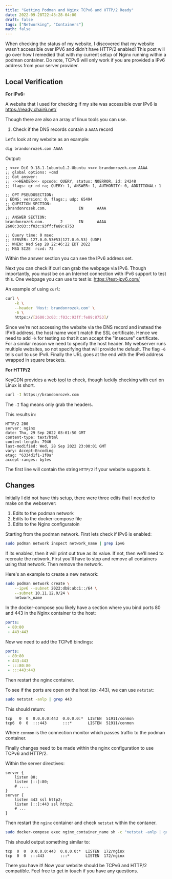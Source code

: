 ```yaml
---
title: "Getting Podman and Nginx TCPv6 and HTTP/2 Ready"
date: 2022-09-28T22:43:28-04:00
draft: false
tags: ["Networking", "Containers"]
math: false
---
```


When checking the status of my website, I discovered that my website wasn't accessible over IPV6 and didn't have HTTP/2 enabled! This post will go over how I remedied that with my current setup of Nginx running within a podman container. Do note, TCPv6 will only work if you are provided a IPv6 address from your server provider.

## Local Verification

**For IPv6:**

A website that I used for checking if my site was accessible over IPv6 is https://ready.chair6.net/

Though there are also an array of linux tools you can use.

1. Check if the DNS records contain a `AAAA` record

Let's look at my website as an example:

```bash
dig brandonrozek.com AAAA
```

Output:

```
; <<>> DiG 9.18.1-1ubuntu1.2-Ubuntu <<>> brandonrozek.com AAAA
;; global options: +cmd
;; Got answer:
;; ->>HEADER<<- opcode: QUERY, status: NOERROR, id: 24248
;; flags: qr rd ra; QUERY: 1, ANSWER: 1, AUTHORITY: 0, ADDITIONAL: 1

;; OPT PSEUDOSECTION:
; EDNS: version: 0, flags:; udp: 65494
;; QUESTION SECTION:
;brandonrozek.com.              IN      AAAA

;; ANSWER SECTION:
brandonrozek.com.       2       IN      AAAA    2600:3c03::f03c:93ff:fe89:8753

;; Query time: 0 msec
;; SERVER: 127.0.0.53#53(127.0.0.53) (UDP)
;; WHEN: Wed Sep 28 22:46:22 EDT 2022
;; MSG SIZE  rcvd: 73

```

Within the answer section you can see the IPv6 address set.

Next you can check if curl can grab the webpage via IPv6. Though importantly, you must be on an Internet connection with IPv6 support to test this. One webpage you can use to test is: https://test-ipv6.com/

An example of using `curl`:

```bash
curl \
    -k \
	--header 'Host: brandonrozek.com' \
    -6 \
    https://[2600:3c03::f03c:93ff:fe89:8753]/
```

Since we're not accessing the website via the DNS record and instead the IPV6 address, the host name won't match the SSL certificate. Hence we need to add `-k` for testing so that it can accept the "insecure" certificate. For a similar reason we need to specify the host header. My webserver runs multiple websites, so not specifying that will provide the default. The flag `-6` tells curl to use IPv6. Finally the URL goes at the end with the IPv6 address wrapped in square brackets.

**For HTTP/2**

KeyCDN provides a web [tool](https://tools.keycdn.com/http2-test) to check, though luckily checking with curl on Linux is short.

```bash
curl -I https://brandonrozek.com
```

The `-I` flag means only grab the headers.

This results in:

```
HTTP/2 200 
server: nginx
date: Thu, 29 Sep 2022 03:01:50 GMT
content-type: text/html
content-length: 7946
last-modified: Wed, 28 Sep 2022 23:00:01 GMT
vary: Accept-Encoding
etag: "6334d1f1-1f0a"
accept-ranges: bytes
```

The first line will contain the string `HTTP/2` if your website supports it.

## Changes

Initially I did not have this setup, there were three edits that I needed to make on the webserver:

1. Edits to the podman network
2. Edits to the docker-compose file
3. Edits to the Nginx configuratoin

Starting from the podman network. First lets check if IPv6 is enabled:

```bash
sudo podman network inspect network_name | grep ipv6
```

If its enabled, then it will print out true as its value. If not, then we'll need to recreate the network. First you'll have to stop and remove all containers using that network. Then remove the network.

Here's an example to create a new network:

```bash
sudo podman network create \
	--ipv6 --subnet 2022:db8:abc1::/64 \
	--subnet 10.11.12.0/24 \
	network_name
```

In the docker-compose you likely have a section where you bind ports 80 and 443 in the Nginx container to the host:

```yaml
ports:
 - 80:80
 - 443:443
```

Now we need to add the TCPv6 bindings:

```yaml
ports:
 - 80:80
 - 443:443
 - :::80:80
 - :::443:443
```

Then restart the nginx container.

To see if the ports  are open on the host (ex: 443), we can use `netstat`:

```bash
sudo netstat -anlp | grep 443
```

This should return:

```
tcp   0  0  0.0.0.0:443  0.0.0.0:*  LISTEN  51911/conmon        
tcp6  0  0  :::443       :::*       LISTEN  51911/conmon
```

Where `conmon` is the connection monitor which passes traffic to the podman container.

Finally changes need to be made within the nginx configuration to use TCPv6 and HTTP/2.

Within the server directives:

```nginx
server {
    listen 80;
    listen [::]:80;
	# ....
}
server {
    listen 443 ssl http2;
    listen [::]:443 ssl http2;
    # ...
}
```

Then restart the `nginx` container and check `netstat` within the contaner.

```bash
sudo docker-compose exec nginx_container_name sh -c "netstat -anlp | grep 443"
```

This should output something similar to:

```
tcp  0  0  0.0.0.0:443  0.0.0.0:*  LISTEN  172/nginx
tcp  0  0  :::443       :::*       LISTEN  172/nginx
```

There you have it! Now your website should be TCPv6 and HTTP/2 compatible. Feel free to get in touch if you have any questions.
